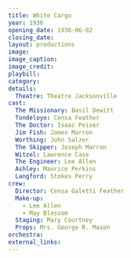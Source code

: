 ```yaml
---
title: White Cargo
year: 1936
opening_date: 1936-06-02
closing_date:
layout: productions
image:
image_caption:
image_credit:
playbill: 
category: 
details:
  Theatre: Theatre Jacksonville
cast:
  The Missionary: Basil Dewitt
  Tondeloyo: Censa Feather
  The Doctor: Isaac Peiser
  Jim Fish: James Marron
  Worthing: John Salzer
  The Skipper: Joseph Marron
  Witzel: Lawrence Case
  The Engineer: Lee Allen
  Ashley: Maurice Perkins
  Langford: Stokes Perry
crew:
  Director: Censa Galetti Feather
  Make-up:
    - Lee Allen
    - May Blossom
  Staging: Mary Courtney
  Props: Mrs. George R. Mason
orchestra:
external_links:
---
```


